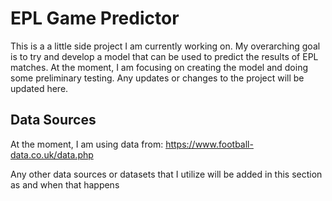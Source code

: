 # EPL Game Predictor

This is a a little side project I am currently working on. My overarching goal is to try and develop a model that can be used to predict the results of EPL matches. At the moment, I am focusing on creating the model and doing some preliminary testing. Any updates or changes to the project will be updated here.

## Data Sources

At the moment, I am using data from: https://www.football-data.co.uk/data.php

Any other data sources or datasets that I utilize will be added in this section as and when that happens